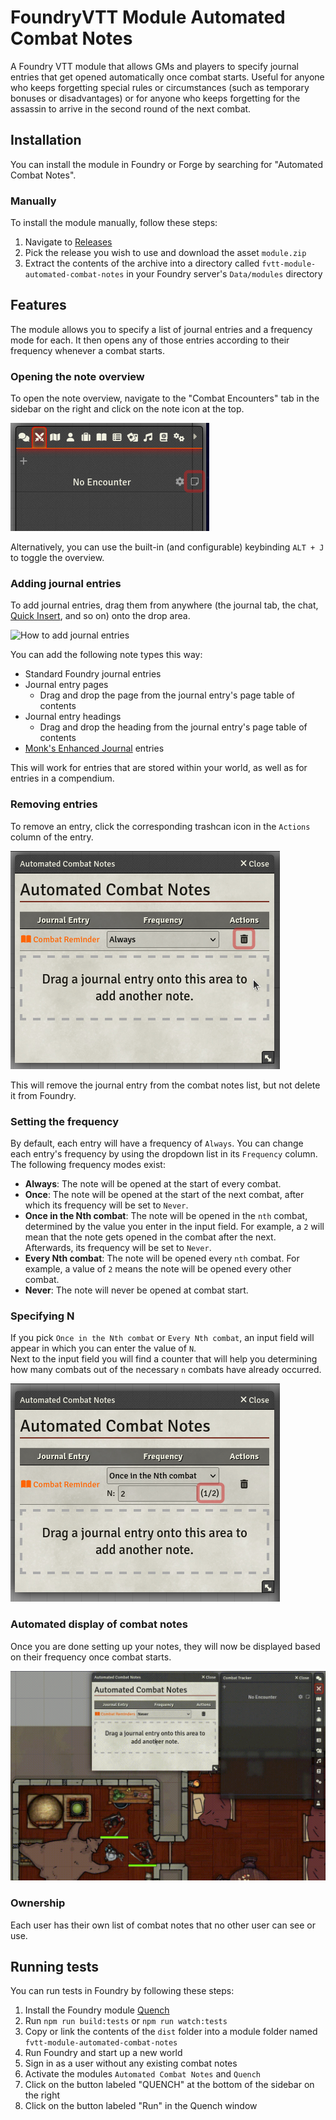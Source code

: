 # FoundryVTT Module Automated Combat Notes

A Foundry VTT module that allows GMs and players to specify journal entries that get opened automatically once
combat starts. Useful for anyone who keeps forgetting special rules or circumstances (such as temporary bonuses or
disadvantages) or for anyone who keeps forgetting for the assassin to arrive in the second round of the next combat.

## Installation

You can install the module in Foundry or Forge by searching for "Automated Combat Notes".

### Manually

To install the module manually, follow these steps:
1. Navigate to [Releases](https://github.com/jagoe/fvtt-module-automated-combat-notes/releases)
2. Pick the release you wish to use and download the asset `module.zip`
3. Extract the contents of the archive into a directory called `fvtt-module-automated-combat-notes`  in your Foundry
   server's `Data/modules` directory

## Features

The module allows you to specify a list of journal entries and a frequency mode for each. It then opens any of those
entries according to their frequency whenever a combat starts.

### Opening the note overview

To open the note overview, navigate to the "Combat Encounters" tab in the sidebar on the right and click on the
note icon at the top.

![How to open the note overview](assets/guide/01-open-notes.png)

Alternatively, you can use the built-in (and configurable) keybinding `ALT + J` to toggle the overview.

### Adding journal entries

To add journal entries, drag them from anywhere (the journal tab, the chat, [Quick Insert](https://gitlab.com/fvtt-modules-lab/quick-insert), and so on) onto the drop area.

![How to add journal entries](./assets/guide/02-add-entry.gif)

You can add the following note types this way:

* Standard Foundry journal entries
* Journal entry pages
  * Drag and drop the page from the journal entry's page table of contents
* Journal entry headings
  * Drag and drop the heading from the journal entry's page table of contents
* [Monk's Enhanced Journal](https://github.com/ironmonk88/monks-enhanced-journal) entries

This will work for entries that are stored within your world, as well as for entries in a compendium.

### Removing entries

To remove an entry, click the corresponding trashcan icon in the `Actions` column of the entry.

![How to delete entries](./assets/guide/03-delete-entry.png)

This will remove the journal entry from the combat notes list, but not delete it from Foundry.

### Setting the frequency

By default, each entry will have a frequency of `Always`. You can change each entry's frequency by using the dropdown
list in its `Frequency` column. The following frequency modes exist:

* __Always__: The note will be opened at the start of every combat.
* __Once__: The note will be opened at the start of the next combat, after which its frequency will be set to `Never`.
* __Once in the Nth combat__: The note will be opened in the `nth` combat, determined by the value you enter in the
  input field. For example, a `2` will mean that the note gets opened in the combat after the next. Afterwards, its frequency will be set to `Never`.
* __Every Nth combat__: The note will be opened every `nth` combat. For example, a value of `2` means the note will be
  opened every other combat.
* __Never__: The note will never be opened at combat start.

### Specifying N

If you pick `Once in the Nth combat` or `Every Nth combat`, an input field will appear in which you can enter the
value of `N`.\
Next to the input field you will find a counter that will help you determining how many combats out of the necessary
`n` combats have already occurred.

![Specifying a frequency with N](./assets/guide/04-frequency-with-n.png)

### Automated display of combat notes

Once you are done setting up your notes, they will now be displayed based on their frequency once combat starts.

![Demonstration of the automated display of combat notes](./assets/guide/05-demo.gif)

### Ownership

Each user has their own list of combat notes that no other user can see or use.

## Running tests

You can run tests in Foundry by following these steps:

1. Install the Foundry module [Quench](https://github.com/Ethaks/FVTT-Quench)
2. Run `npm run build:tests` or `npm run watch:tests`
3. Copy or link the contents of the `dist` folder into a module folder named `fvtt-module-automated-combat-notes`
4. Run Foundry and start up a new world
5. Sign in as a user without any existing combat notes
6. Activate the modules `Automated Combat Notes` and `Quench`
7. Click on the button labeled "QUENCH" at the bottom of the sidebar on the right
8. Click on the button labeled "Run" in the Quench window
